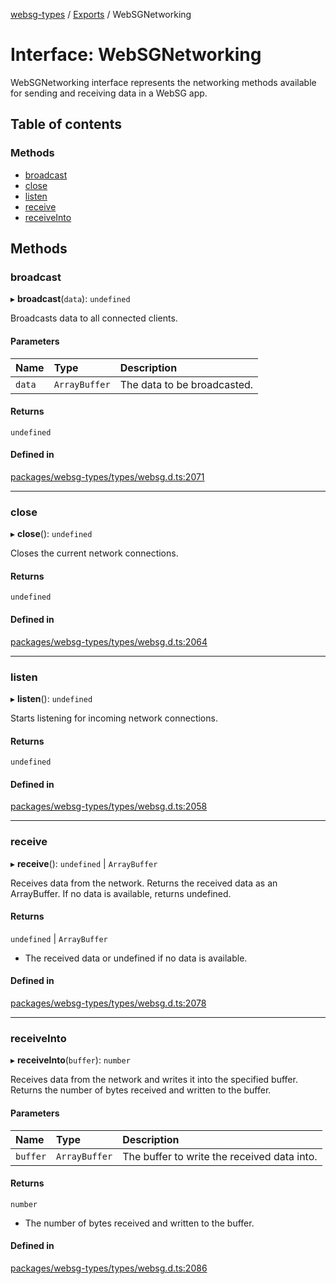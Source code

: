 [websg-types](../README.md) / [Exports](../modules.md) / WebSGNetworking

# Interface: WebSGNetworking

WebSGNetworking interface represents the networking methods available
for sending and receiving data in a WebSG app.

## Table of contents

### Methods

- [broadcast](WebSGNetworking.md#broadcast)
- [close](WebSGNetworking.md#close)
- [listen](WebSGNetworking.md#listen)
- [receive](WebSGNetworking.md#receive)
- [receiveInto](WebSGNetworking.md#receiveinto)

## Methods

### broadcast

▸ **broadcast**(`data`): `undefined`

Broadcasts data to all connected clients.

#### Parameters

| Name | Type | Description |
| :------ | :------ | :------ |
| `data` | `ArrayBuffer` | The data to be broadcasted. |

#### Returns

`undefined`

#### Defined in

[packages/websg-types/types/websg.d.ts:2071](https://github.com/matrix-org/thirdroom/blob/53b6168d/packages/websg-types/types/websg.d.ts#L2071)

___

### close

▸ **close**(): `undefined`

Closes the current network connections.

#### Returns

`undefined`

#### Defined in

[packages/websg-types/types/websg.d.ts:2064](https://github.com/matrix-org/thirdroom/blob/53b6168d/packages/websg-types/types/websg.d.ts#L2064)

___

### listen

▸ **listen**(): `undefined`

Starts listening for incoming network connections.

#### Returns

`undefined`

#### Defined in

[packages/websg-types/types/websg.d.ts:2058](https://github.com/matrix-org/thirdroom/blob/53b6168d/packages/websg-types/types/websg.d.ts#L2058)

___

### receive

▸ **receive**(): `undefined` \| `ArrayBuffer`

Receives data from the network. Returns the received data as an ArrayBuffer.
If no data is available, returns undefined.

#### Returns

`undefined` \| `ArrayBuffer`

- The received data or undefined if no data is available.

#### Defined in

[packages/websg-types/types/websg.d.ts:2078](https://github.com/matrix-org/thirdroom/blob/53b6168d/packages/websg-types/types/websg.d.ts#L2078)

___

### receiveInto

▸ **receiveInto**(`buffer`): `number`

Receives data from the network and writes it into the specified buffer.
Returns the number of bytes received and written to the buffer.

#### Parameters

| Name | Type | Description |
| :------ | :------ | :------ |
| `buffer` | `ArrayBuffer` | The buffer to write the received data into. |

#### Returns

`number`

- The number of bytes received and written to the buffer.

#### Defined in

[packages/websg-types/types/websg.d.ts:2086](https://github.com/matrix-org/thirdroom/blob/53b6168d/packages/websg-types/types/websg.d.ts#L2086)
